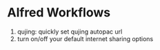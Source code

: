 Alfred Workflows
================

1. qujing: quickly set qujing autopac url
2. turn on/off your default internet sharing options


